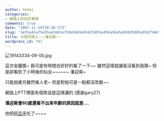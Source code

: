 ```yaml
---
author: kkdai
categories:
- 網路上好玩的事情
comments: true
date: "2007-11-19T20:26:37Z"
slug: '%e5%a4%a7%e5%ae%b6%e7%9a%84%e6%83%85%e4%ba%ba%e6%bd%98%e8%bf%8e%e7%b4%ab-2'
title: 大家的情人~~~潘迎紫~~
wordpress_id: 781
---
```


![19143334-09-00.jpg](http://farm3.static.flickr.com/2204/2047038622_279e289cb3.jpg)

 

這次金鐘獎~ 我可是有時間去好好的看了一下~~ 雖然這樣就讓我沒看到我猜~ 但是卻看到了小時後的仙女~~~~~~ 潘迎紫~

 

只能說歲月雖然催人老~ 但是對她可是一點都沒改變~~ 

 

 

 

網路上PTT裡面有個笑話是這樣講的 (感謝gary27)

 

 

 

**潘迎紫會60歲還看不出來年齡的原因就是....**


<!--more-->
  

他把[阿亞牙](http://www.youtube.com/watch?v=LrD6rZoXzT4)吃了~~~~ 
